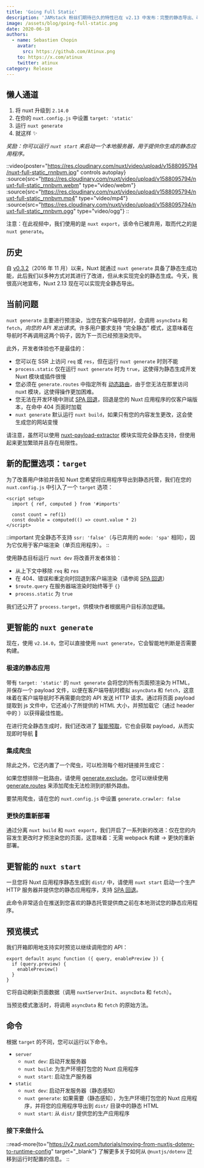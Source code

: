 ```yaml
---
title: 'Going Full Static'
description: 'JAMstack 粉丝们期待已久的特性已在 v2.13 中发布：完整的静态导出、改进的智能预取、集成的爬虫、更快的重新部署、内置的 Web 服务器以及新的配置 target 选项 ⚡️'
image: /assets/blog/going-full-static.png
date: 2020-06-18
authors:
  - name: Sebastien Chopin
    avatar:
      src: https://github.com/Atinux.png
    to: https://x.com/atinux
    twitter: atinux
category: Release
---
```


## 懒人通道

1. 将 nuxt 升级到 `2.14.0`
2. 在你的 `nuxt.config.js` 中设置 `target: 'static'`
3. 运行 `nuxt generate`
4. 就这样 ✨

_奖励：你可以运行 `nuxt start` 来启动一个本地服务器，用于提供你生成的静态应用程序。_

::video{poster="https://res.cloudinary.com/nuxt/video/upload/v1588095794/nuxt-full-static_rnnbvm.jpg" controls autoplay}
  :source{src="https://res.cloudinary.com/nuxt/video/upload/v1588095794/nuxt-full-static_rnnbvm.webm" type="video/webm"}
  :source{src="https://res.cloudinary.com/nuxt/video/upload/v1588095794/nuxt-full-static_rnnbvm.mp4" type="video/mp4"}
  :source{src="https://res.cloudinary.com/nuxt/video/upload/v1588095794/nuxt-full-static_rnnbvm.ogg" type="video/ogg"}
::

注意：在此视频中，我们使用的是 `nuxt export`，该命令已被弃用，取而代之的是 `nuxt generate`。

## 历史

自 [v0.3.2](https://github.com/nuxt/nuxt.js/releases/tag/v0.3.2)（2016 年 11 月）以来，Nuxt 就通过 `nuxt generate` 具备了静态生成功能，此后我们以多种方式对其进行了改进，但从未实现完全的静态生成。今天，我很高兴地宣布，Nuxt 2.13 现在可以实现完全静态导出。

## 当前问题

`nuxt generate` 主要进行预渲染，当您在客户端导航时，会调用 `asyncData` 和 `fetch`，_向您的 API 发出请求_。许多用户要求支持 “完全静态” 模式，这意味着在导航时不再调用这两个钩子，因为下一页已经预渲染完毕。

此外，开发者体验也不是最佳的：

- 您可以在 SSR 上访问 `req` 或 `res`，但在运行 `nuxt generate` 时则不能
- `process.static` 仅在运行 `nuxt generate` 时为 `true`，这使得为静态生成开发 Nuxt 模块或插件很慢
- 您必须在 `generate.routes` 中指定所有 [动态路由](https://v2.nuxt.com/docs/features/file-system-routing#dynamic-routes)，由于您无法在那里访问 nuxt 模块，这使得操作更加困难。
- 您无法在开发环境中测试 [SPA 回退](https://v2.nuxt.com/docs/concepts/static-site-generation#spa-fallback)，回退是您的 Nuxt 应用程序的仅客户端版本，在命中 404 页面时加载
- `nuxt generate` 默认运行 `nuxt build`，如果只有您的内容发生更改，这会使生成您的网站变慢

请注意，虽然可以使用 [nuxt-payload-extractor](https://github.com/DreaMinder/nuxt-payload-extractor) 模块实现完全静态支持，但使用起来更加繁琐并且存在局限性。

## 新的配置选项：`target`

为了改善用户体验并告知 Nuxt 您希望将应用程序导出到静态托管，我们在您的 `nuxt.config.js` 中引入了一个 `target` 选项：

```vue
<script setup>
  import { ref, computed } from '#imports'

  const count = ref(1)
  const double = computed(() => count.value * 2)
</script>
```

::important
完全静态不支持 `ssr: 'false'`（与已弃用的 `mode: 'spa'` 相同），因为它仅用于客户端渲染（单页应用程序）。
::

使用静态目标运行 `nuxt dev` 将改善开发者体验：

- 从上下文中移除 `req` 和 `res`
- 在 404、错误和重定向时回退到客户端渲染（请参阅 [SPA 回退](https://v2.nuxt.com/docs/concepts/static-site-generation#spa-fallback)）
- `$route.query` 在服务器端渲染时始终等于 `{}`
- `process.static` 为 `true`

我们还公开了 `process.target`，供模块作者根据用户目标添加逻辑。

## 更智能的 `nuxt generate`

现在，使用 `v2.14.0`，您可以直接使用 `nuxt generate`，它会智能地判断是否需要构建。

### 极速的静态应用

带有 `target: 'static'` 的 `nuxt generate` 会将您的所有页面预渲染为 HTML，并保存一个 payload 文件，以便在客户端导航时模拟 `asyncData` 和 `fetch`，这意味着在客户端导航时不再需要向您的 API 发送 HTTP 请求。通过将页面 payload 提取到 js 文件中，它还减小了所提供的 HTML 大小，并预加载它（通过 header 中的 <link>）以获得最佳性能。

在进行完全静态生成时，我们还改进了 [智能预取](/blog/introducing-smart-prefetching)，它也会获取 payload，从而实现即时导航 👀

### 集成爬虫

除此之外，它还内置了一个爬虫，可以检测每个相对链接并生成它：

如果您想排除一批路由，请使用 [generate.exclude](https://v2.nuxt.com/docs/configuration-glossary/configuration-generate#exclude)。您可以继续使用 [generate.routes](https://v2.nuxt.com/docs/configuration-glossary/configuration-generate#routes) 来添加爬虫无法检测到的额外路由。

要禁用爬虫，请在您的 `nuxt.config.js` 中设置 `generate.crawler: false`

### 更快的重新部署

通过分离 `nuxt build` 和 `nuxt export`，我们开启了一系列新的改进：仅在您的内容发生更改时才预渲染您的页面，这意味着：无需 webpack 构建 → 更快的重新部署。

## 更智能的 `nuxt start`

一旦您将 Nuxt 应用程序静态生成到 `dist/` 中，请使用 `nuxt start` 启动一个生产 HTTP 服务器并提供您的静态应用程序，支持 [SPA 回退](https://v2.nuxt.com/docs/concepts/static-site-generation#spa-fallback)。

此命令非常适合在推送到您喜欢的静态托管提供商之前在本地测试您的静态应用程序。

## 预览模式

我们开箱即用地支持实时预览以继续调用您的 API：

```js{}[plugins/preview.client.js]
export default async function ({ query, enablePreview }) {
  if (query.preview) {
    enablePreview()
  }
}
```

它将自动刷新页面数据（调用 `nuxtServerInit`、`asyncData` 和 `fetch`）。

当预览模式激活时，将调用 `asyncData` 和 `fetch` 的原始方法。

## 命令

根据 `target` 的不同，您可以运行以下命令。

- `server`
  - `nuxt dev`: 启动开发服务器
  - `nuxt build`: 为生产环境打包您的 Nuxt 应用程序
  - `nuxt start`: 启动生产服务器
- `static`
  - `nuxt dev`: 启动开发服务器（静态感知）
  - `nuxt generate`: 如果需要（静态感知），为生产环境打包您的 Nuxt 应用程序，并将您的应用程序导出到 `dist/` 目录中的静态 HTML
  - `nuxt start`: 从 `dist/` 提供您的生产应用程序

### 接下来做什么

::read-more{to="https://v2.nuxt.com/tutorials/moving-from-nuxtjs-dotenv-to-runtime-config" target="_blank"}
了解更多关于如何从 `@nuxtjs/dotenv` 迁移到运行时配置的信息。
::
